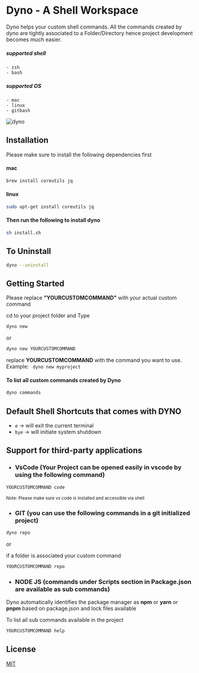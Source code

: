 # Dyno - A Shell Workspace

Dyno helps your custom shell commands. All the commands created by dyno are tightly associated to a Folder/Directory hence project development becomes much easier.

##### supported shell
    - zsh
    - bash
##### supported OS
    - mac
    - linux
    - gitbash

![dyno](https://user-images.githubusercontent.com/7322170/179398912-f1ee5000-7e1e-4ce8-808f-d66a928fd399.gif)

## Installation

Please make sure to install the following dependencies first

#### mac
```bash
brew install coreutils jq
```  

#### linux    
```bash   
sudo apt-get install coreutils jq
```

#### Then run the following to install dyno
```bash
sh install.sh
```
    
## To Uninstall

```bash
dyno --uninstall
```

## Getting Started

Please replace <b>"YOURCUSTOMCOMMAND"</b> with your actual custom command

cd to your project folder and Type

```bash 
dyno new
```
or
```bash 
dyno new YOURCUSTOMCOMMAND
``` 
replace <b>YOURCUSTOMCOMMAND</b> with the command you want to use. Example: ``` dyno new myproject```


#### To list all custom commands created by Dyno
```bash 
dyno commands
``` 

## Default Shell Shortcuts that comes with DYNO

- ```e``` -> will exit the current terminal
- ```bye``` -> will initiate system shutdown


## Support for third-party applications

- ### VsCode (Your Project can be opened easily in vscode by using the following command)

```bash
YOURCUSTOMCOMMAND code
```
<sub>
Note: Please make sure vs code is installed and accessible via shell
</sub>


- ### GIT (you can use the following commands in a git initialized project)
```bash
dyno repo
```
or

if a folder is associated your custom command
```bash
YOURCUSTOMCOMMAND repo
```

- ### NODE JS (commands under Scripts section in Package.json are available as sub commands)

Dyno automatically identifies the package manager as <b>npm</b> or <b>yarn</b> or <b>pnpm</b> based on package.json and lock files available

To list all sub commands available in the project
```bash
YOURCUSTOMCOMMAND help
```

## License
 [MIT](https://choosealicense.com/licenses/mit/)
